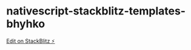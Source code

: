 # nativescript-stackblitz-templates-bhyhko

[Edit on StackBlitz ⚡️](https://stackblitz.com/edit/nativescript-stackblitz-templates-bhyhko)